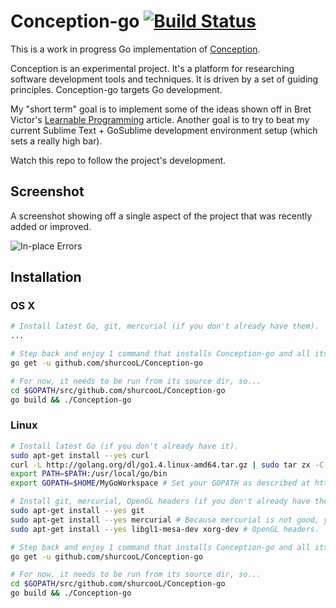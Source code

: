 Conception-go [![Build Status](https://travis-ci.org/shurcooL/Conception-go.svg?branch=master)](https://travis-ci.org/shurcooL/Conception-go)
=============

This is a work in progress Go implementation of [Conception](https://github.com/shurcooL/Conception#demonstration).

Conception is an experimental project. It's a platform for researching software development tools and techniques. It is driven by a set of guiding principles. Conception-go targets Go development.

My "short term" goal is to implement some of the ideas shown off in Bret Victor's [Learnable Programming](http://worrydream.com/LearnableProgramming/) article. Another goal is to try to beat my current Sublime Text + GoSublime development environment setup (which sets a really high bar).

Watch this repo to follow the project's development.

Screenshot
----------

A screenshot showing off a single aspect of the project that was recently added or improved.

![In-place Errors](https://dl.dropboxusercontent.com/u/8554242/dmitri/projects/Conception/images/Go/in-place-errors-improved.png)

Installation
------------

### OS X

```bash
# Install latest Go, git, mercurial (if you don't already have them).
...

# Step back and enjoy 1 command that installs Conception-go and all its dependencies.
go get -u github.com/shurcooL/Conception-go

# For now, it needs to be run from its source dir, so...
cd $GOPATH/src/github.com/shurcooL/Conception-go
go build && ./Conception-go
```

### Linux

```bash
# Install latest Go (if you don't already have it).
sudo apt-get install --yes curl
curl -L http://golang.org/dl/go1.4.linux-amd64.tar.gz | sudo tar zx -C /usr/local/
export PATH=$PATH:/usr/local/go/bin
export GOPATH=$HOME/MyGoWorkspace # Set your GOPATH as described at http://golang.org/doc/code.html#GOPATH (if you didn't already).

# Install git, mercurial, OpenGL headers (if you don't already have them).
sudo apt-get install --yes git
sudo apt-get install --yes mercurial # Because mercurial is not good, you'll have to add "Universe" to sources.list.
sudo apt-get install --yes libgl1-mesa-dev xorg-dev # OpenGL headers.

# Step back and enjoy 1 command that installs Conception-go and all its dependencies.
go get -u github.com/shurcooL/Conception-go

# For now, it needs to be run from its source dir, so...
cd $GOPATH/src/github.com/shurcooL/Conception-go
go build && ./Conception-go
```
